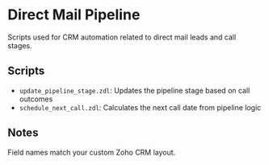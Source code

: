 # Direct Mail Pipeline

Scripts used for CRM automation related to direct mail leads and call stages.

## Scripts

- `update_pipeline_stage.zdl`: Updates the pipeline stage based on call outcomes
- `schedule_next_call.zdl`: Calculates the next call date from pipeline logic

## Notes
Field names match your custom Zoho CRM layout.
